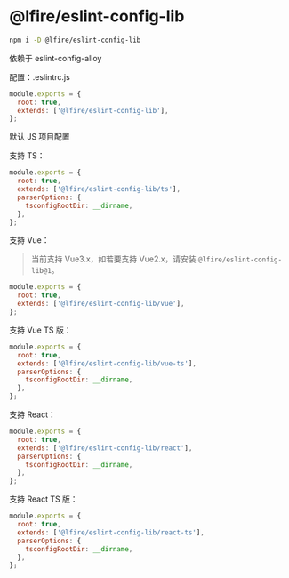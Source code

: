 # @lfire/eslint-config-lib

```bash
npm i -D @lfire/eslint-config-lib
```

依赖于 eslint-config-alloy

配置：.eslintrc.js

```js
module.exports = {
  root: true,
  extends: ['@lfire/eslint-config-lib'],
};
```

默认 JS 项目配置

支持 TS：

```js
module.exports = {
  root: true,
  extends: ['@lfire/eslint-config-lib/ts'],
  parserOptions: {
    tsconfigRootDir: __dirname,
  },
};
```

支持 Vue：

> 当前支持 Vue3.x，如若要支持 Vue2.x，请安装 `@lfire/eslint-config-lib@1`。

```js
module.exports = {
  root: true,
  extends: ['@lfire/eslint-config-lib/vue'],
};
```

支持 Vue TS 版：

```js
module.exports = {
  root: true,
  extends: ['@lfire/eslint-config-lib/vue-ts'],
  parserOptions: {
    tsconfigRootDir: __dirname,
  },
};
```

支持 React：

```js
module.exports = {
  root: true,
  extends: ['@lfire/eslint-config-lib/react'],
  parserOptions: {
    tsconfigRootDir: __dirname,
  },
};
```

支持 React TS 版：

```js
module.exports = {
  root: true,
  extends: ['@lfire/eslint-config-lib/react-ts'],
  parserOptions: {
    tsconfigRootDir: __dirname,
  },
};
```
